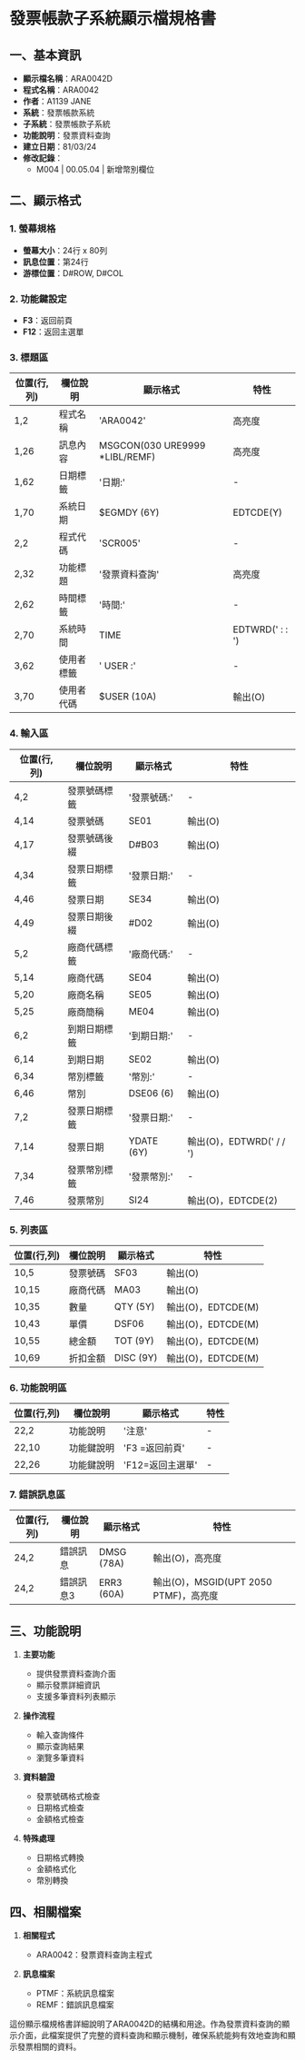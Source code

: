 # 發票帳款子系統顯示檔規格書

## 一、基本資訊
- **顯示檔名稱**：ARA0042D
- **程式名稱**：ARA0042
- **作者**：A1139 JANE
- **系統**：發票帳款系統
- **子系統**：發票帳款子系統
- **功能說明**：發票資料查詢
- **建立日期**：81/03/24
- **修改記錄**：
  - M004 | 00.05.04 | 新增幣別欄位

## 二、顯示格式

### 1. 螢幕規格
- **螢幕大小**：24行 x 80列
- **訊息位置**：第24行
- **游標位置**：D#ROW, D#COL

### 2. 功能鍵設定
- **F3**：返回前頁
- **F12**：返回主選單

### 3. 標題區

| 位置(行,列) | 欄位說明 | 顯示格式 | 特性 |
|------------|---------|---------|------|
| 1,2 | 程式名稱 | 'ARA0042' | 高亮度 |
| 1,26 | 訊息內容 | MSGCON(030 URE9999 *LIBL/REMF) | 高亮度 |
| 1,62 | 日期標籤 | '日期:' | - |
| 1,70 | 系統日期 | $EGMDY (6Y) | EDTCDE(Y) |
| 2,2 | 程式代碼 | 'SCR005' | - |
| 2,32 | 功能標題 | '發票資料查詢' | 高亮度 |
| 2,62 | 時間標籤 | '時間:' | - |
| 2,70 | 系統時間 | TIME | EDTWRD('  :  :  ') |
| 3,62 | 使用者標籤 | ' USER :' | - |
| 3,70 | 使用者代碼 | $USER (10A) | 輸出(O) |

### 4. 輸入區

| 位置(行,列) | 欄位說明 | 顯示格式 | 特性 |
|------------|---------|---------|------|
| 4,2 | 發票號碼標籤 | '發票號碼:' | - |
| 4,14 | 發票號碼 | SE01 | 輸出(O) |
| 4,17 | 發票號碼後綴 | D#B03 | 輸出(O) |
| 4,34 | 發票日期標籤 | '發票日期:' | - |
| 4,46 | 發票日期 | SE34 | 輸出(O) |
| 4,49 | 發票日期後綴 | #D02 | 輸出(O) |
| 5,2 | 廠商代碼標籤 | '廠商代碼:' | - |
| 5,14 | 廠商代碼 | SE04 | 輸出(O) |
| 5,20 | 廠商名稱 | SE05 | 輸出(O) |
| 5,25 | 廠商簡稱 | ME04 | 輸出(O) |
| 6,2 | 到期日期標籤 | '到期日期:' | - |
| 6,14 | 到期日期 | SE02 | 輸出(O) |
| 6,34 | 幣別標籤 | '幣別:' | - |
| 6,46 | 幣別 | DSE06 (6) | 輸出(O) |
| 7,2 | 發票日期標籤 | '發票日期:' | - |
| 7,14 | 發票日期 | YDATE (6Y) | 輸出(O)，EDTWRD('  /  /  ') |
| 7,34 | 發票幣別標籤 | '發票幣別:' | - |
| 7,46 | 發票幣別 | SI24 | 輸出(O)，EDTCDE(2) |

### 5. 列表區

| 位置(行,列) | 欄位說明 | 顯示格式 | 特性 |
|------------|---------|---------|------|
| 10,5 | 發票號碼 | SF03 | 輸出(O) |
| 10,15 | 廠商代碼 | MA03 | 輸出(O) |
| 10,35 | 數量 | QTY (5Y) | 輸出(O)，EDTCDE(M) |
| 10,43 | 單價 | DSF06 | 輸出(O)，EDTCDE(M) |
| 10,55 | 總金額 | TOT (9Y) | 輸出(O)，EDTCDE(M) |
| 10,69 | 折扣金額 | DISC (9Y) | 輸出(O)，EDTCDE(M) |

### 6. 功能說明區

| 位置(行,列) | 欄位說明 | 顯示格式 | 特性 |
|------------|---------|---------|------|
| 22,2 | 功能說明 | '注意' | - |
| 22,10 | 功能鍵說明 | 'F3 =返回前頁' | - |
| 22,26 | 功能鍵說明 | 'F12=返回主選單' | - |

### 7. 錯誤訊息區

| 位置(行,列) | 欄位說明 | 顯示格式 | 特性 |
|------------|---------|---------|------|
| 24,2 | 錯誤訊息 | DMSG (78A) | 輸出(O)，高亮度 |
| 24,2 | 錯誤訊息3 | ERR3 (60A) | 輸出(O)，MSGID(UPT 2050 PTMF)，高亮度 |

## 三、功能說明

1. **主要功能**
   - 提供發票資料查詢介面
   - 顯示發票詳細資訊
   - 支援多筆資料列表顯示

2. **操作流程**
   - 輸入查詢條件
   - 顯示查詢結果
   - 瀏覽多筆資料

3. **資料驗證**
   - 發票號碼格式檢查
   - 日期格式檢查
   - 金額格式檢查

4. **特殊處理**
   - 日期格式轉換
   - 金額格式化
   - 幣別轉換

## 四、相關檔案

1. **相關程式**
   - ARA0042：發票資料查詢主程式

2. **訊息檔案**
   - PTMF：系統訊息檔案
   - REMF：錯誤訊息檔案

這份顯示檔規格書詳細說明了ARA0042D的結構和用途。作為發票資料查詢的顯示介面，此檔案提供了完整的資料查詢和顯示機制，確保系統能夠有效地查詢和顯示發票相關的資料。 